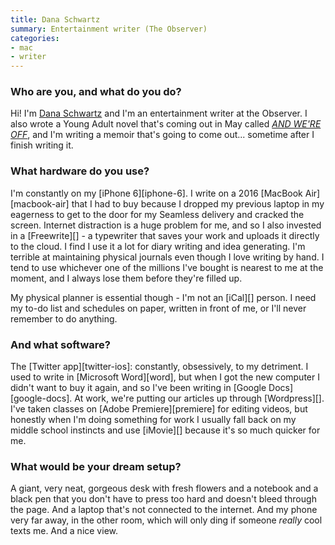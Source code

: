 ```yaml
---
title: Dana Schwartz
summary: Entertainment writer (The Observer)
categories:
- mac
- writer
---
```


### Who are you, and what do you do?

Hi! I'm [Dana Schwartz](http://www.danaschwartzdotcom.com/ "Dana's website.") and I'm an entertainment writer at the Observer. I also wrote a Young Adult novel that's coming out in May called [_AND WE'RE OFF_](http://www.penguinrandomhouse.com/books/540902/and-were-off-by-dana-schwartz/9780448493817/ "Dana's novel."), and I'm writing a memoir that's going to come out... sometime after I finish writing it. 

### What hardware do you use?

I'm constantly on my [iPhone 6][iphone-6]. I write on a 2016 [MacBook Air][macbook-air] that I had to buy because I dropped my previous laptop in my eagerness to get to the door for my Seamless delivery and cracked the screen. Internet distraction is a huge problem for me, and so I also invested in a [Freewrite][] - a typewriter that saves your work and uploads it directly to the cloud. I find I use it a lot for diary writing and idea generating. I'm terrible at maintaining physical journals even though I love writing by hand. I tend to use whichever one of the millions I've bought is nearest to me at the moment, and I always lose them before they're filled up.

My physical planner is essential though - I'm not an [iCal][] person. I need my to-do list and schedules on paper, written in front of me, or I'll never remember to do anything.

### And what software?

The [Twitter app][twitter-ios]: constantly, obsessively, to my detriment. I used to write in [Microsoft Word][word], but when I got the new computer I didn't want to buy it again, and so I've been writing in [Google Docs][google-docs]. At work, we're putting our articles up through [Wordpress][]. I've taken classes on [Adobe Premiere][premiere] for editing videos, but honestly when I'm doing something for work I usually fall back on my middle school instincts and use [iMovie][] because it's so much quicker for me. 

### What would be your dream setup?

A giant, very neat, gorgeous desk with fresh flowers and a notebook and a black pen that you don't have to press too hard and doesn't bleed through the page. And a laptop that's not connected to the internet. And my phone very far away, in the other room, which will only ding if someone _really_ cool texts me. And a nice view. 